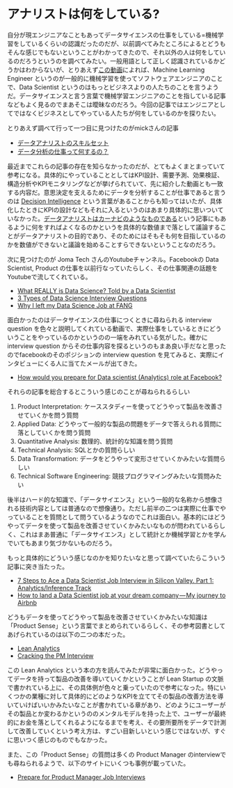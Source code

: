 # アナリストは何をしている?

自分が現エンジニアなこともあってデータサイエンスの仕事をしている=機械学習をしているくらいの認識だったのだが、以前調べてみたところによるとどうもそんな感じでもないということがわかってきたので、それ以外の人は何をしているのだろうというのを調べてみたい。一般用語として正しく認識されているかどうかはわからないが、とりあえず[この動画](https://www.youtube.com/watch?v=l05OHGUyK-E)によれば、Machine Learning Engineer というのが一般的に機械学習を使ってソフトウェアエンジニアのことで、Data Scientist というのはもっとビジネスよりの人たちのことを言うようだ。データサイエンスと言う言葉で機械学習エンジニアのことを指している記事などもよく見るのでまあそこは曖昧なのだろう。今回の記事ではエンジニアとしてではなくビジネスとしてやっている人たちが何をしているのかを探りたい。

とりあえず調べて行って一つ目に見つけたのがmickさんの記事

- [データアナリストのスキルセット](https://custle.hatenablog.com/entry/2019/11/04/110529)
- [データ分析の仕事って何するの？](https://custle.hatenablog.com/entry/2019/04/29/120034)

最近までこれらの記事の存在を知らなかったのだが、とてもよくまとまっていて参考になる。具体的にやっていることとしてはKPI設計、需要予測、効果検証、構造分析やKPIモニタリングなどが挙げられていて、先に紹介した動画とも一致する内容だ。意思決定を支えるためにデータを分析することが仕事であると言うのは [Decision Intelligence](https://towardsdatascience.com/introduction-to-decision-intelligence-5d147ddab767) という言葉があることからも知ってはいたが、具体化したときにKPIの設計などもそれに入るというのはあまり具体的に思いついていなかった。[データアナリストはカーナビのようなものである](https://custle.hatenablog.com/entry/2019/09/28/104221)という記事にもあるように何をすればよくなるのかというを具体的な数値まで落として議論することがデータアナリストの目的であり、そのためにはそもそも何を目指しているのかを数値ができないと議論を始めることすらできないということなのだろう。

次に見つけたのが Joma Tech さんのYoutubeチャンネル。Facebookの Data Scientist, Product の仕事を以前行なっていたらしく、その仕事関連の話題をYoutubeで流してくれている。

- [What REALLY is Data Science? Told by a Data Scientist](https://www.youtube.com/watch?v=xC-c7E5PK0Y)
- [3 Types of Data Science Interview Questions](https://www.youtube.com/watch?v=4Z6lxfglvUU)
- [Why I left my Data Science Job at FANG](https://www.youtube.com/watch?v=M5v1nXiUaOI)

面白かったのはデータサイエンスの仕事につくときに尋ねられる interview question を色々と説明してくれている動画で、実際仕事をしているときにどういうことをやっているのかというのの一端をみれている気がした。確かに interview question からその仕事内容を探るというのもまあ良い手だなと思ったのでfacebookのそのポジションの interview question を見てみると、実際にインタビューにくる人に当てたメールが出てきた。

- [How would you prepare for Data scientist (Analytics) role at Facebook?](https://www.quora.com/How-would-you-prepare-for-Data-scientist-Analytics-role-at-Facebook)

それらの記事を総合するとこういう感じのことが尋ねられるらしい

1. Product Interpretation: ケーススタディーを使ってどうやって製品を改善させていくかを問う質問
1. Applied Data: どうやって一般的な製品の問題をデータで答えられる質問に落としていくかを問う質問
1. Quantitative Analysis: 数理的、統計的な知識を問う質問
1. Technical Analysis: SQLとかの質問らしい
1. Data Transformation: データをどうやって変形させていくかみたいな質問らしい
1. Technical Software Engineering: 競技プログラマイングみたいな質問みたい

後半はハード的な知識で、「データサイエンス」という一般的な名称から想像される技術内容としては普通なので想像通り。ただし前半の二つは実際に仕事でやっていることを質問として問うているようなのでこれは面白い。基本的にはどうやってデータを使って製品を改善させていくかみたいなものが問われているらしく、これはまあ普通に「データサイエンス」として統計とか機械学習とかを学んでいてもあまり気づかないものだろう。

もっと具体的にどういう感じなのかを知りたいなと思って調べていたらこういう記事に突き当たった。

- [7 Steps to Ace a Data Scientist Job Interview in Silicon Valley. Part 1: Analytics/Inference Track](https://medium.com/%40skills_ai/7-steps-to-prepare-for-a-data-scientist-interview-part-1-analytics-inference-track-c08a7fdbdb15)
- [How to land a Data Scientist job at your dream company — My journey to Airbnb](https://elu.nl/how-to-land-a-data-scientist-job-at-your-dream-company%E2%80%8A-%E2%80%8Amy-journey-to-airbnb/)

どうもデータを使ってどうやって製品を改善させていくかみたいな知識は「Product Sense」という言葉でまとめられているらしく、その参考図書としてあげられているのは以下の二つの本だった。

- [Lean Analytics](https://www.amazon.com/Lean-Analytics-Better-Startup-Faster/dp/1449335675)
- [Cracking the PM Interview](https://www.amazon.com/Cracking-PM-Interview-Product-Technology-ebook/dp/B00ISYMUR6)

この Lean Analytics という本の方を読んでみたが非常に面白かった。どうやってデータを持って製品の改善を導いていくかということが Lean Startup の文脈で書かれている上に、その具体例が色々と乗っていたので参考になった。特にいくつかの業種に対して具体的にどのようなKPIを立ててその製品の改善方法を導いていけばいいかみたいなことが書かれている章があり、どのようにユーザーがその製品とか変わるかというののメンタルモデルを持った上で、ユーザーが最終的にお金を落としてくれるようになるまでを考え、その要所要所をデータで計測して改善していくという考え方は、すごい目新しいという感じではないが、すぐに思いつく感じのものでもなかった。

また、この「Product Sense」の質問は多くの Product Manager のinterviewでも尋ねられるようで、以下のサイトにいくつも事例が載っていた。

- [Prepare for Product Manager Job Interviews](https://www.productmanagementexercises.com/metrics)
